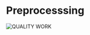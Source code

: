 # Preprocesssing

![QUALITY WORK](https://user-images.githubusercontent.com/79895378/157164955-14e59004-1231-4036-95b8-0961fea6a1c0.gif)
